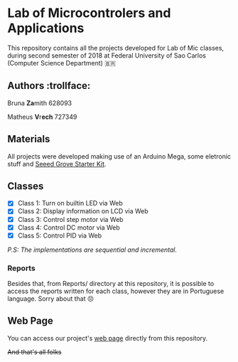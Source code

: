 # Lab of Microcontrolers and Applications

This repository contains all the projects developed for Lab of Mic classes, during second semester of 2018 at Federal University of Sao Carlos (Computer Science Department) 🇧🇷

## Authors :trollface:
Bruna **Za**mith 628093

Matheus **V**r**ech** 727349

## Materials
All projects were developed making use of an Arduino Mega, some eletronic stuff and [Seeed Grove Starter Kit](https://www.seeedstudio.com/Grove-Starter-Kit-for-Arduino-p-1855.html).

## Classes
- [x] Class 1: Turn on builtin LED via Web
- [x] Class 2: Display information on LCD via Web
- [x] Class 3: Control step motor via Web
- [x] Class 4: Control DC motor via Web
- [x] Class 5: Control PID via Web

_P.S: The implementations are sequential and incremental._

### Reports
Besides that, from Reports/ directory at this repository, it is possible to access the reports written for each class, however they are in Portuguese language. Sorry about that :persevere:

## Web Page
You can access our project's [web page](https://whoismath.github.io/zavech/) directly from this repository.

~~And that's all folks~~
